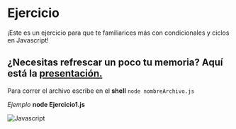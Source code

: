 # Ejercicio

¡Este es un ejercicio para que te familiarices más con condicionales y ciclos en Javascript!

¿Necesitas refrescar un poco tu memoria?
Aquí está la [presentación.](https://docs.google.com/presentation/d/1Q3dFQhoQEd9LOhXfxfR6VUxb4Z-FWQSBT3rl-QBLvHM)
---
Para correr el archivo escribe en el **shell** 
 `node nombreArchivo.js`

_Ejemplo_
**node Ejercicio1.js**

![Javascript](https://upload.wikimedia.org/wikipedia/commons/9/99/Unofficial_JavaScript_logo_2.svg)



